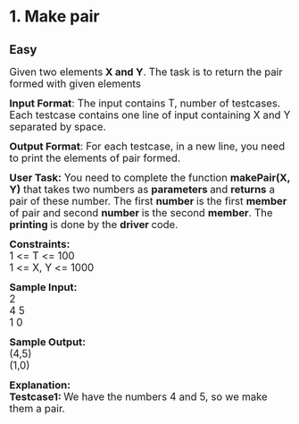 # 1. Make pair
## Easy
<div class="problem-statement">
                <p></p><p><span style="font-size:18px">Given two elements<strong> X and Y</strong>. The task is to return the pair formed with given elements</span></p>

<p><span style="font-size:18px"><strong>Input Format</strong>: The input contains T, number of testcases. Each testcase contains one line of input containing X and Y separated by space.</span></p>

<p><span style="font-size:18px"><strong>Output Format</strong>: For each testcase, in a new line, you need to print the elements of pair formed.</span></p>

<p><span style="font-size:18px"><strong>User Task:</strong> You need to complete the function <strong>makePair(X, Y)</strong> that takes two numbers as <strong>parameters </strong>and <strong>returns</strong> a pair of these number. The first <strong>number </strong>is the first <strong>member </strong>of pair and second <strong>number </strong>is the second <strong>member</strong>. The <strong>printing </strong>is done by the <strong>driver </strong>code.</span></p>

<p><span style="font-size:18px"><strong>Constraints:</strong><br>
1 &lt;= T &lt;= 100<br>
1 &lt;= X, Y &lt;= 1000</span></p>

<p><span style="font-size:18px"><strong>Sample Input:</strong><br>
2<br>
4 5<br>
1 0</span></p>

<p><span style="font-size:18px"><strong>Sample Output:</strong><br>
(4,5)<br>
(1,0)</span></p>

<p><span style="font-size:18px"><strong>Explanation:</strong><br>
<strong>Testcase1: </strong>We have the numbers 4 and 5, so we make them a pair.</span></p>
 <p></p>
            </div>